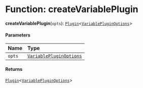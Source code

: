 # Function: createVariablePlugin

**createVariablePlugin**(`opts`): [`Plugin`](/en/auto-docs/editor/variables/Plugin-1.md)<[`VariablePluginOptions`](/en/auto-docs/editor/interfaces/VariablePluginOptions.md)>

#### Parameters

| Name | Type |
| :------ | :------ |
| `opts` | [`VariablePluginOptions`](/en/auto-docs/editor/interfaces/VariablePluginOptions.md) |

#### Returns

[`Plugin`](/en/auto-docs/editor/variables/Plugin-1.md)<[`VariablePluginOptions`](/en/auto-docs/editor/interfaces/VariablePluginOptions.md)>
